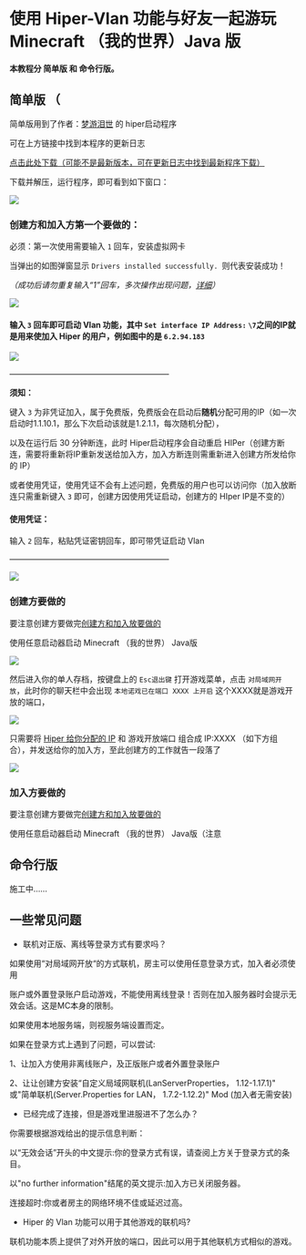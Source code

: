 # 使用 Hiper-Vlan 功能与好友一起游玩 Minecraft （我的世界）Java 版

**本教程分 简单版 和 命令行版。**

## 简单版 （

简单版用到了作者：[梦游泪世](https://mcer.cn/circle-people？id=6) 的 hiper启动程序

可在上方链接中找到本程序的更新日志

[点击此处下载（可能不是最新版本，可在更新日志中找到最新程序下载）](https://zkitefly.github.io/hiper-d/hiper%E5%90%AF%E5%8A%A8%E7%A8%8B%E5%BA%8F.zip)

下载并解压，运行程序，即可看到如下窗口：

![](/p/9.png)

### 创建方和加入方第一个要做的：

必须：第一次使用需要输入 `1` 回车，安装虚拟网卡

当弹出的如图弹窗显示 `Drivers installed successfully. `则代表安装成功！

*（成功后请勿重复输入“1”回车，多次操作出现问题，[详细](bat运行过多.md)）*

![](/p/10.png)



#### 输入 `3` 回车即可启动 Vlan 功能，其中 `Set interface IP Address:`  `\7`之间的IP就是用来使加入 Hiper 的用户，例如图中的是 `6.2.94.183` 

![](/p/18.png)

————————————————————

**须知：**

键入 `3` 为非凭证加入，属于免费版，免费版会在启动后**随机**分配可用的IP（如一次启动时1.1.10.1，那么下次启动该就是1.2.1.1，每次随机分配），

以及在运行后 30 分钟断连，此时 Hiper启动程序会自动重启 HIPer（创建方断连，需要将重新将IP重新发送给加入方，加入方断连则需重新进入创建方所发给你的 IP）

或者使用凭证，使用凭证不会有上述问题，免费版的用户也可以访问你（加入放断连只需重新键入 `3` 即可，创建方因使用凭证启动，创建方的 HIper IP是不变的）

#### 使用凭证：

输入 `2` 回车，粘贴凭证密钥回车，即可带凭证启动 Vlan

————————————————————

![](/p/21.gif)

### 创建方要做的

要注意创建方要做完[创建方和加入放要做的](#创建放和加入方第一个要做的)

使用任意启动器启动 Minecraft （我的世界） Java版

![](/p/19.png)

然后进入你的单人存档，按键盘上的 `Esc退出键` 打开游戏菜单，点击 `对局域网开放`，此时你的聊天栏中会出现 `本地诺戏已在端口 XXXX 上开启` 这个XXXX就是游戏开放的端口，

![](/p/20.gif)

只需要将 [Hiper 给你分配的 IP](#输入-3-回车即可启动-vlan-功能其中-set-interface-ip-address-7之间的ip就是用来使加入-hiper-的用户例如图中的是-6294183) 和 游戏开放端口 组合成 IP:XXXX （如下方组合），并发送给你的加入方，至此创建方的工作就告一段落了

![](/p/22.gif)

### 加入方要做的

要注意创建方要做完[创建方和加入放要做的](#创建放和加入方第一个要做的)

使用任意启动器启动 Minecraft （我的世界） Java版（注意

## 命令行版

施工中……

## 一些常见问题

- 联机对正版、离线等登录方式有要求吗？

如果使用“对局域网开放“的方式联机，房主可以使用任意登录方式，加入者必须使用

账户或外置登录账户启动游戏，不能使用离线登录！否则在加入服务器时会提示无效会话。这是MC本身的限制。

如果使用本地服务端，则视服务端设置而定。

如果在登录方式上遇到了问题，可以尝试:

1、让加入方使用非离线账户，及正版账户或者外置登录账户

2、让让创建方安装“自定义局域网联机(LanServerProperties， 1.12-1.17.1)" 或"简单联机(Server.Properties for LAN， 1.7.2-1.12.2)" Mod (加入者无需安装)

- 已经完成了连接，但是游戏里进服进不了怎么办？

你需要根据游戏给出的提示信息判断：

以“无效会话”开头的中文提示:你的登录方式有误，请查阅上方关于登录方式的条目。

以"no further information"结尾的英文提示:加入方已关闭服务器。

连接超时:你或者房主的网络环境不佳或延迟过高。

- Hiper 的 Vlan 功能可以用于其他游戏的联机吗?

联机功能本质上提供了对外开放的端口，因此可以用于其他联机方式相似的游戏。
